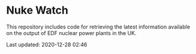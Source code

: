 # Nuke Watch

This repository includes code for retrieving the latest information available on the output of EDF nuclear power plants in the UK.

Last updated: 2020-12-28 02:46